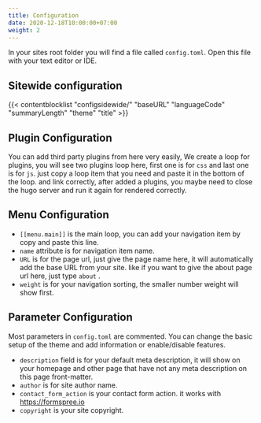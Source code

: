 ```yaml
---
title: Configuration
date: 2020-12-18T10:00:00+07:00
weight: 2
---
```


In your sites root folder you will find a file called `config.toml`. Open this file with your text editor or IDE.

## Sitewide configuration

{{< contentblocklist "configsidewide/" "baseURL" "languageCode" "summaryLength" "theme" "title" >}}

## Plugin Configuration

You can add third party plugins from here very easily, We create a loop for plugins, you will see two plugins loop here, first one is for `css` and last one is for `js`. just copy a loop item that you need and paste it in the bottom of the loop. and link correctly, after added a plugins, you maybe need to close the hugo server and run it again for rendered correctly.

## Menu Configuration

* `[[menu.main]]` is the main loop, you can add your navigation item by copy and paste this line.
* `name` attribute is for navigation item name.
* `URL` is for the page url, just give the page name here, it will automatically add the base URL from your site. like if you want to give the about page url here, just type `about` .
* `weight` is for your navigation sorting, the smaller number weight will show first.

## Parameter Configuration

Most parameters in `config.toml` are commented. You can change the basic setup of the theme and add information or enable/disable features. 

* `description` field is for your default meta description, it will show on your homepage and other page that have not any meta description on this page front-matter.
* `author` is for site author name.
* `contact_form_action` is your contact form action. it works with https://formspree.io
* `copyright` is your site copyright.
